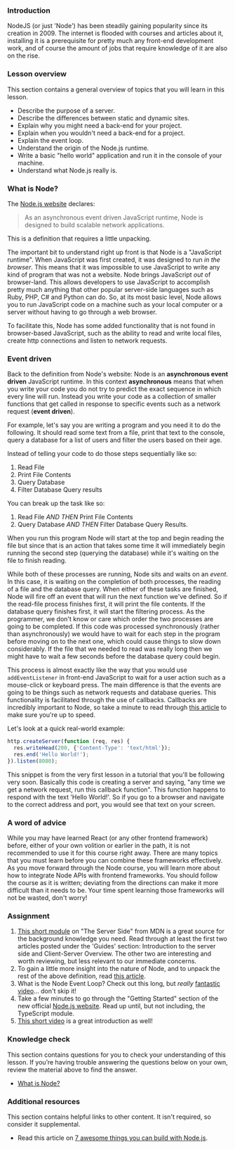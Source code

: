 ### Introduction
NodeJS (or just 'Node') has been steadily gaining popularity since its creation in 2009. The internet is flooded with courses and articles about it, installing it is a prerequisite for pretty much any front-end development work, and of course the amount of jobs that require knowledge of it are also on the rise.

### Lesson overview

This section contains a general overview of topics that you will learn in this lesson.

- Describe the purpose of a server.
- Describe the differences between static and dynamic sites.
- Explain why you might need a back-end for your project.
- Explain when you wouldn't need a back-end for a project.
- Explain the event loop.
- Understand the origin of the Node.js runtime.
- Write a basic "hello world" application and run it in the console of your machine.
- Understand what Node.js really is.

### What is Node?

The [Node.js website](https://nodejs.org/en/about/) declares:

> <span id="what-is-node">As an asynchronous event driven JavaScript runtime, Node is designed to build scalable network applications.</span>

This is a definition that requires a little unpacking.

The important bit to understand right up front is that Node is a "JavaScript runtime". When JavaScript was first created, it was designed to run _in the browser_. This means that it was impossible to use JavaScript to write any kind of program that was not a website. Node brings JavaScript _out_ of browser-land. This allows developers to use JavaScript to accomplish pretty much anything that other popular server-side languages such as Ruby, PHP, C# and Python can do. So, at its most basic level, Node allows you to run JavaScript code on a machine such as your local computer or a server without having to go through a web browser.

To facilitate this, Node has some added functionality that is not found in browser-based JavaScript, such as the ability to read and write local files, create http connections and listen to network requests.

### Event driven

Back to the definition from Node's website: Node is an **asynchronous event driven** JavaScript runtime. In this context **asynchronous** means that when you write your code you do not try to predict the exact sequence in which every line will run. Instead you write your code as a collection of smaller functions that get called in response to specific events such as a network request (**event driven**).

For example, let's say you are writing a program and you need it to do the following. It should read some text from a file, print that text to the console, query a database for a list of users and filter the users based on their age.

Instead of telling your code to do those steps sequentially like so:

1. Read File
2. Print File Contents
3. Query Database
4. Filter Database Query results

You can break up the task like so:

1. Read File _AND THEN_ Print File Contents
2. Query Database _AND THEN_ Filter Database Query Results.

When you run this program Node will start at the top and begin reading the file but since that is an action that takes some time it will immediately begin running the second step (querying the database) while it's waiting on the file to finish reading.

While both of these processes are running, Node sits and waits on an _event_. In this case, it is waiting on the completion of both processes, the reading of a file and the database query. When either of these tasks are finished, Node will fire off an event that will run the next function we've defined. So if the read-file process finishes first, it will print the file contents. If the database query finishes first, it will start the filtering process. As the programmer, we don't know or care which order the two processes are going to be completed. If this code was processed synchronously (rather than asynchronously) we would have to wait for each step in the program before moving on to the next one, which could cause things to slow down considerably. If the file that we needed to read was really long then we might have to wait a few seconds before the database query could begin.

This process is almost exactly like the way that you would use `addEventListener` in front-end JavaScript to wait for a user action such as a mouse-click or keyboard press. The main difference is that the events are going to be things such as network requests and database queries. This functionality is facilitated through the use of callbacks. Callbacks are incredibly important to Node, so take a minute to read through [this article](https://dev.to/i3uckwheat/understanding-callbacks-2o9e) to make sure you're up to speed.

Let's look at a quick real-world example:

```javascript
http.createServer(function (req, res) {
  res.writeHead(200, {'Content-Type': 'text/html'});
  res.end('Hello World!');
}).listen(8080);
```

This snippet is from the very first lesson in a tutorial that you'll be following very soon. Basically this code is creating a server and saying, "any time we get a network request, run this callback function". This function happens to respond with the text 'Hello World!'. So if you go to a browser and navigate to the correct address and port, you would see that text on your screen.

### A word of advice

While you may have learned React (or any other frontend framework) before, either of your own volition or earlier in the path, it is not recommended to use it for this course right away. There are many topics that you must learn before you can combine these frameworks effectively. As you move forward through the Node course, you will learn more about how to integrate Node APIs with frontend frameworks. You should follow the course as it is written; deviating from the directions can make it more difficult than it needs to be. Your time spent learning those frameworks will not be wasted, don't worry!

### Assignment

<div class="lesson-content__panel" markdown="1">

1. [This short module](https://developer.mozilla.org/en-US/docs/Learn/Server-side/First_steps) on "The Server Side" from MDN is a great source for the background knowledge you need. Read through at least the first two articles posted under the 'Guides' section: Introduction to the server side and Client-Server Overview. The other two are interesting and worth reviewing, but less relevant to our immediate concerns.
2. To gain a little more insight into the nature of Node, and to unpack the rest of the above definition, read [this article](https://medium.freecodecamp.org/what-exactly-is-node-js-ae36e97449f5).
3. What is the Node Event Loop? Check out this long, but _really_ [fantastic video](https://www.youtube.com/watch?v=8aGhZQkoFbQ)... don't skip it!
4. Take a few minutes to go through the "Getting Started" section of the new official [Node.js website](https://nodejs.org/en/docs/guides/getting-started-guide). Read up until, but not including, the TypeScript module.
5. [This short video](https://www.youtube.com/watch?v=uVwtVBpw7RQ) is a great introduction as well!

</div>

### Knowledge check

This section contains questions for you to check your understanding of this lesson. If you’re having trouble answering the questions below on your own, review the material above to find the answer.

- <a class="knowledge-check-link" href="#what-is-node">What is Node?</a>

### Additional resources

This section contains helpful links to other content. It isn't required, so consider it supplemental.

- Read this article on [7 awesome things you can build with Node.js](https://blog.teamtreehouse.com/7-awesome-things-can-build-node-js).
